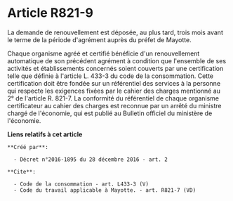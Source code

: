 # Article R821-9

La demande de renouvellement est déposée, au plus tard, trois mois avant le terme de la période d'agrément auprès du préfet
de Mayotte. 

Chaque organisme agréé et certifié bénéficie d'un renouvellement automatique de son précédent agrément à condition que
l'ensemble de ses activités et établissements concernés soient couverts par une certification telle que définie à l'article
L. 433-3 du code de la consommation. Cette certification doit être fondée sur un référentiel des services à la personne qui
respecte les exigences fixées par le cahier des charges mentionné au 2° de l'article R. 821-7. La conformité du référentiel
de chaque organisme certificateur au cahier des charges est reconnue par un arrêté du ministre chargé de l'économie, qui est
publié au Bulletin officiel du ministère de l'économie.

**Liens relatifs à cet article**

	**Créé par**:

	  - Décret n°2016-1895 du 28 décembre 2016 - art. 2

	**Cite**:

	  - Code de la consommation - art. L433-3 (V)
	  - Code du travail applicable à Mayotte. - art. R821-7 (VD)
